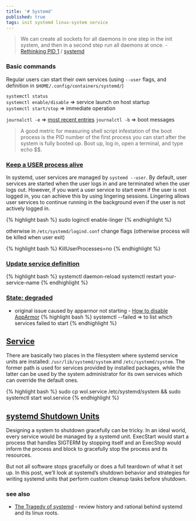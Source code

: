 ```yaml
---
title: '# Systemd'
published: true
tags: init systemd linux-system service
---
```

> We can create all sockets for all daemons in one step in the init system, and then in a second step run all daemons at once. - [Rethinking PID 1](http://0pointer.net/blog/projects/systemd) / [systemd](https://www.freedesktop.org/wiki/Software/systemd/)

### Basic commands

Regular users can start their own services (using `--user` flags, and definition in `$HOME/.config/containers/systemd/`)

`systemctl status`  
`systemctl enable/disable` => service launch on host startup  
`systemctl start/stop`     => immediate operation  

`journalctl -e` => [most recent entries](https://phoenixnap.com/kb/journalctl-systemd-logs)
`journalctl -b` => boot messages

> A good metric for measuring shell script infestation of the boot process is the PID number of the first process you can start after the system is fully booted up. Boot up, log in, open a terminal, and type echo $$.

### [Keep a USER process alive](https://superuser.com/questions/1119643/keep-a-process-alive-after-logging-out-from-local-not-ssh-session)

In systemd, user services are managed by `systemd --user`. By default, user services are started when the user logs in and are terminated when the user logs out. However, if you want a user service to start even if the user is not logged in, you can achieve this by using lingering sessions. Lingering allows user services to continue running in the background even if the user is not actively logged in.

{% highlight bash %}
sudo loginctl enable-linger <username>
{% endhighlight %}

otherwise
in `/etc/systemd/logind.conf` change flags (otherwise process will be killed when user exit)

{% highlight bash %}
KillUserProcesses=no
{% endhighlight %}

### [Update service definition](https://serverfault.com/questions/700862/do-systemd-unit-files-have-to-be-reloaded-when-modified)

{% highlight bash %}
systemctl daemon-reload
systemctl restart your-service-name
{% endhighlight %}

### [State: degraded](https://unix.stackexchange.com/questions/447561/systemctl-status-shows-state-degraded)
- original issue caused by apparmor not starting - [How to disable AppArmor](https://www.simplified.guide/ubuntu/remove-apparmor)
{% highlight bash %}
systemctl --failed => to list which services failed to start
{% endhighlight %}

## [Service](https://linuxconfig.org/how-to-create-systemd-service-unit-in-linux)

There are basically two places in the filesystem where systemd service units are installed: `/usr/lib/systemd/system` and `/etc/systemd/system`. The former path is used for services provided by installed packages, while the latter can be used by the system administrator for its own services which can override the default ones.

{% highlight bash %}
sudo cp wol.service /etc/systemd/system && sudo systemctl start wol.service
{% endhighlight %}

## [systemd Shutdown Units](https://www.psdn.io/posts/systemd-shutdown-unit/)

Designing a system to shutdown gracefully can be tricky. In an ideal world, every service would be managed by a systemd unit. ExecStart would start a process that handles SIGTERM by stopping itself and an ExecStop would inform the process and block to gracefully stop the process and its resources.

But not all software stops gracefully or does a full teardown of what it set up. In this post, we’ll look at systemd’s shutdown behavior and strategies for writing systemd units that perform custom cleanup tasks before shutdown.
  
### see also
- [The Tragedy of systemd](https://www.youtube.com/watch?v=o_AIw9bGogo) - review history and rational behind systemd and its linux roots.
